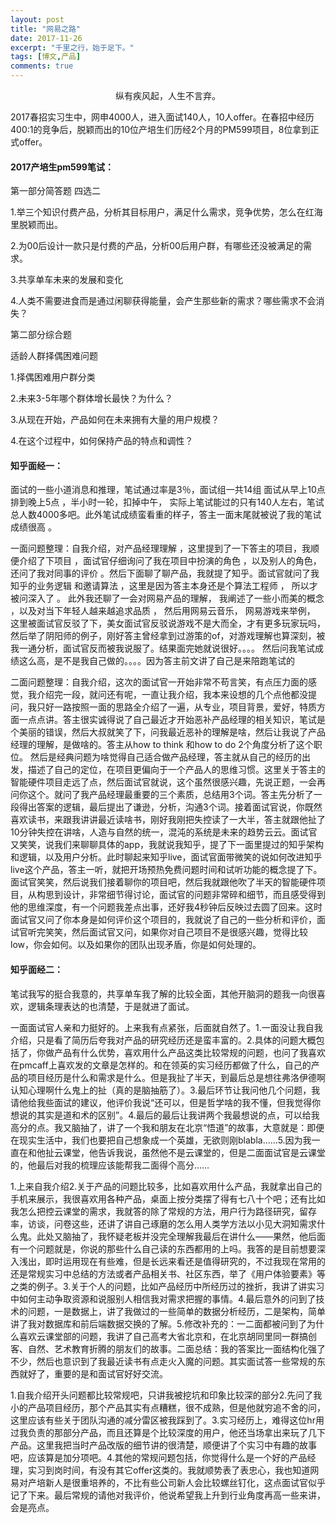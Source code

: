 ```yaml
---
layout: post
title: "网易之路"
date: 2017-11-26
excerpt: "千里之行，始于足下。"
tags: [博文,产品]
comments: true
---
```


<center>纵有疾风起，人生不言弃。</center>

2017春招实习生中，网申4000人，进入面试140人，10人offer。在春招中经历400:1的竞争后，脱颖而出的10位产培生们历经2个月的PM599项目，8位拿到正式offer。

#### 2017产培生pm599笔试：

第一部分简答题 四选二

1.举三个知识付费产品，分析其目标用户，满足什么需求，竞争优势，怎么在红海里脱颖而出。

2.为00后设计一款只是付费的产品，分析00后用户群，有哪些还没被满足的需求。

3.共享单车未来的发展和变化

4.人类不需要进食而是通过闲聊获得能量，会产生那些新的需求？哪些需求不会消失？

第二部分综合题

适龄人群择偶困难问题

1.择偶困难用户群分类

2.未来3-5年哪个群体增长最快？为什么？

3.从现在开始，产品如何在未来拥有大量的用户规模？

4.在这个过程中，如何保持产品的特点和调性？

#### 知乎面经一：

面试的一些小道消息和推理，笔试通过率是3％，面试组一共14组 面试从早上10点排到晚上5点 ，半小时一轮，扣掉中午， 实际上笔试能过的只有140人左右，笔试总人数4000多吧。此外笔试成绩蛮看重的样子，答主一面末尾就被说了我的笔试成绩很高 。

一面问题整理：自我介绍，对产品经理理解 ，这里提到了一下答主的项目，我顺便介绍了下项目 ，面试官仔细询问了我在项目中扮演的角色 ，以及别人的角色，还问了我对同事的评价 。然后下面聊了聊产品，我就提了知乎。面试官就问了我知乎的业务逻辑 和邀请算法 ，这里是因为答主本身还是个算法工程师 ， 所以才被问深入了  。 此外我还聊了一会对网易产品的理解，  我阐述了一些小而美的概念 ，以及对当下年轻人越来越追求品质 ， 然后用网易云音乐， 网易游戏来举例，  这里被面试官反驳了下，美女面试官反驳说游戏不是大而全，才有更多玩家玩吗，然后举了阴阳师的例子，刚好答主曾经拿到过游策的of，对游戏理解也算深刻，被我一通分析，面试官反而被我说服了。结果面完她就说很好。。。。 然后问我笔试成绩这么高，是不是我自己做的。。。。因为答主前文讲了自己是来陪跑笔试的

二面问题整理：自我介绍，这次的面试官一开始非常不苟言笑，有点压力面的感觉，我介绍完一段，就问还有呢，一直让我介绍，我本来设想的几个点他都没提问，我只好一路按照一面的思路全介绍了一遍，从专业，项目背景，爱好，特质方面一点点讲。答主很实诚得说了自己最近才开始恶补产品经理的相关知识，笔试是个美丽的错误，然后大叔就笑了下，问我最近恶补的理解是啥，然后让我说了产品经理的理解，是做啥的。答主从how to think 和how to do 2个角度分析了这个职位。 然后是经典问题为啥觉得自己适合做产品经理，答主就从自己的经历的出发，描述了自己的定位，在项目更偏向于一个产品人的思维习惯。这里关于答主的智能硬件项目走远了点，然后面试官就说，这个虽然很感兴趣，先说正题，一会再问你这个。就问了我产品经理最重要的三个素质，总结用3个词。答主先分析了一段得出答案的逻辑，最后提出了谦逊，分析，沟通3个词。接着面试官说，你既然喜欢读书，来跟我讲讲最近读啥书，刚好我刚把失控读了一大半，答主就跟他扯了10分钟失控在讲啥，人造与自然的统一，混沌的系统是未来的趋势云云。面试官又笑笑，说我们来聊聊具体的app，我就说我知乎，提了下一面里提过的知乎架构和逻辑，以及用户分析。此时聊起来知乎live，面试官面带微笑的说如何改进知乎live这个产品，答主一听，就把开场预热免费问题时间和试听功能的概念提了下。面试官笑笑，然后说我们接着聊你的项目吧，然后我就跟他吹了半天的智能硬件项目，从构思到设计，非常细节得讨论，面试官的问题非常碎和细节，而且感受得到他的思维深度，有一个问题我差点出事，还好我4秒钟后反映过去圆了回来。这时面试官又问了你本身是如何评价这个项目的，我就说了自己的一些分析和评价，面试官听完笑笑，然后面试官又问，如果你对自己项目不是很感兴趣，觉得比较low，你会如何。以及如果你的团队出现矛盾，你是如何处理的。

#### 知乎面经二：

笔试我写的挺合我意的，共享单车我了解的比较全面，其他开脑洞的题我一向很喜欢，逻辑条理表达的也清楚，于是就进了面试。

一面面试官人亲和力挺好的。上来我有点紧张，后面就自然了。1.一面没让我自我介绍，只是看了简历后夸我对产品的研究经历还是蛮丰富的。2.具体的问题大概包括了，你做产品有什么优势，喜欢用什么产品这类比较常规的问题，也问了我喜欢在pmcaff上喜欢发的文章是怎样的。和在领英的实习经历都做了什么，自己的产品的项目经历是什么和需求是什么。但是我扯了半天，到最后总是想往弗洛伊德啊认知心理啊什么鬼上的扯（真的是脑抽筋了）。3.最后环节让我问他几个问题，我请他给我些面试的建议，他评价我说“还可以，但是哲学啥的我不懂，但我觉得你想说的其实是道和术的区别”。4.最后的最后让我讲两个我最想说的点，可以给我高分的点。我又脑抽了，讲了一个我和朋友在北京“悟道”的故事，大意就是：即便在现实生活中，我们也要把自己想象成一个英雄，无欲则刚blabla……5.因为我一直在和他扯云课堂，他告诉我说，虽然他不是云课堂的，但是二面面试官是云课堂的，他最后对我的梳理应该能帮我二面得个高分……

1.上来自我介绍2.关于产品的问题比较多，比如喜欢用什么产品，我就拿出自己的手机来展示，我很喜欢用各种产品，桌面上按分类摆了得有七八十个吧；还有比如我怎么把控云课堂的需求，我就答的除了常规的方法，用户行为路径研究，留存率，访谈，问卷这些，还讲了讲自己琢磨的怎么用人类学方法以小见大洞知需求什么鬼。此处又脑抽了，我怀疑老板并没完全理解我最后在讲什么——果然，他后面有一个问题就是，你说的那些什么自己读的东西都用的上吗。我答的是目前想要深入浅出，即时运用现在有些难，但是长远来看还是值得研究的，不过我现在常用的还是常规实习中总结的方法或者产品相关书、社区东西，举了《用户体验要素》等之类的例子。3.关于个人的问题，比如产品经历中所经历过的挫折，我讲了讲实习中如何主动争取资源和说服别人相信我对需求把握的事情。4.最后意外的问到了技术的问题，一是数据上，讲了我做过的一些简单的数据分析经历，二是架构，简单讲了我对数据库和前后端数据交换的了解。5.修改补充的：一二面都被问到了为什么喜欢云课堂部的问题，我讲了自己高考大省北京和，在北京胡同里同一群搞创客、自然、艺术教育折腾的朋友们的故事。二面总结：我的答案比一面结构化强了不少，然后也意识到了我最近读书有点走火入魔的问题。其实面试答一些常规的东西就好了，重要的是和面试官好好交流。

1.自我介绍开头问题都比较常规吧，只讲我被挖坑和印象比较深的部分2.先问了我小的产品项目经历，那个产品其实有点糟糕，很不成熟，但是他就穷追不舍的问，这里应该有些关于团队沟通的减分雷区被我踩到了。3.实习经历上，难得这位hr用过我负责的那部分产品，而且还算是个比较深度的用户，他还当场拿出来玩了几下产品。这里我把当时产品改版的细节讲的很清楚，顺便讲了个实习中有趣的故事吧，应该算是加分项吧。4.其他的常规问题包括，你觉得什么是一个好的产品经理，实习到岗时间，有没有其它offer这类的。我就顺势表了表忠心，我也知道网易对产培新人是很重培养的，不比有些公司新人会比较螺丝钉化，这点面试官似乎记了下来。最后常规的请他对我评价，他说希望我上升到行业角度再高一些来讲，会是亮点。




